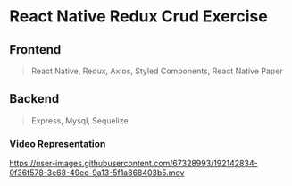 # React Native Redux Crud Exercise

## Frontend
> React Native, Redux, Axios, Styled Components, React Native Paper

## Backend
> Express, Mysql, Sequelize

### Video Representation
https://user-images.githubusercontent.com/67328993/192142834-0f36f578-3e68-49ec-9a13-5f1a868403b5.mov
